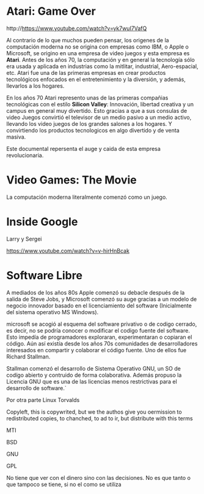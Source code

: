 # Atari: Game Over
http://https://www.youtube.com/watch?v=yk7wuI7VafQ

Al contrario de lo que muchos pueden pensar, los origenes de la computación moderna no se origina con empresas como IBM, o Apple o Microsoft, se origino en una empresa de video juegos y esta empresa es **Atari**. Antes de los años 70, la computación y en general la tecnología sólo era usada y aplicada en industrias como la mitlitar, industrial, Aero-espacial, etc. Atari fue una de las primeras empresas en crear productos tecnológicos enfocados en el entretenimiento y la diversión, y además, llevarlos a los hogares.

En los años 70 Atari represento unas de las primeras compañias tecnológicas con el estilo **Silicon Valley**: Innovación, libertad creativa y un campus en general muy divertido. Esto gracias a que a sus consulas de video Juegos convirtió el televisor de un medio pasivo a un medio activo, llevando los video juegos de los grandes salones a los hogares. Y convirtiendo los productos tecnologicos en algo divertido y de venta masiva. 

Este documental repersenta el auge y caida de esta empresa revolucionaria.

# Video Games: The Movie
La computación moderna literalmente comenzó como un juego.

# Inside Google
Larry y Sergei

https://www.youtube.com/watch?v=v-hirHnBcak

# Software Libre
A mediados de los años 80s Apple comenzó su debacle después de la salida de Steve Jobs, y Microsoft comenzó su auge gracias a un modelo de negocio innovador basado en el licenciamiento del software (Inicialmente del sistema operativo MS Windows).

microsoft se acogió al esquema del software privativo o de codigo cerrado, es decir, no se podría conocer o modificar el codigo fuente del software. Esto impedía de programadores exploraran, experimentaran o copiaran el código. Aún así existía desde los años 70s comunidades de desarrolladores interesados en compartir y colaborar el código fuente. Uno de ellos fue Richard Stallman.

Stallman comenzó el desarrollo de Sistema Operativo GNU, un SO de codígo abierto y contruido de forma colaborativa. Además propuso la Licencia GNU que es una de las licencias menos restrictivas para el desarrollo de software.`

Por otra parte Linux Torvalds


Copyleft, this is copywrited, but we the authos give you oermission to redistributed copies, to chanched, to ad to ir, but distribute with this terms

MTI

BSD

GNU

GPL

No tiene que ver con el dinero sino con las decisiones. No es que tanto o que tampoco se tiene, si no el como se utiliza
